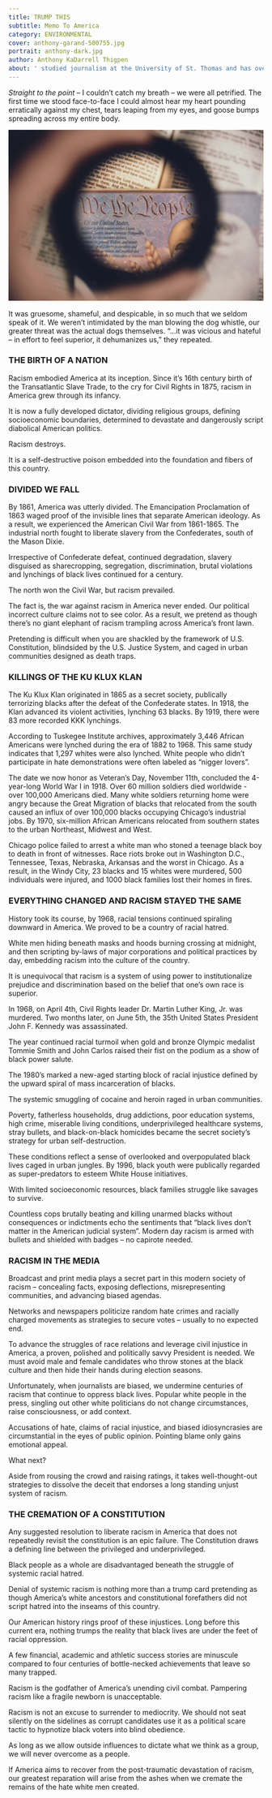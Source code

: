 ```yaml
---
title: TRUMP THIS
subtitle: Memo To America
category: ENVIRONMENTAL
cover: anthony-garand-500755.jpg
portrait: anthony-dark.jpg
author: Anthony KaDarrell Thigpen
about: ' studied journalism at the University of St. Thomas and has over 25 years-experience in publishing. AP Style news writing, marketing and photography are his passions.'
---
```


*Straight to the point* – I couldn’t catch my breath – we were all petrified. The first time we stood face-to-face I could almost hear my heart pounding erratically against my chest, tears leaping from my eyes, and goose bumps spreading across my entire body. 

![unsplash.com](./anthony-garand-500755.jpg)

It was gruesome, shameful, and despicable, in so much that we seldom speak of it. We weren’t intimidated by the man blowing the dog whistle, our greater threat was the actual dogs themselves. “…it was vicious and hateful – in effort to feel superior, it dehumanizes us,” they repeated.   

### THE BIRTH OF A NATION

Racism embodied America at its inception. Since it’s 16th century birth of the Transatlantic Slave Trade, to the cry for Civil Rights in 1875, racism in America grew through its infancy. 

It is now a fully developed dictator, dividing religious groups, defining socioeconomic boundaries, determined to devastate and dangerously script diabolical American politics. 

Racism destroys. 

It is a self-destructive poison embedded into the foundation and fibers of this country.

### DIVIDED WE FALL

By 1861, America was utterly divided. The Emancipation Proclamation of 1863 waged proof of the invisible lines that separate American ideology. As a result, we experienced the American Civil War from 1861-1865. The industrial north fought to liberate slavery from the Confederates, south of the Mason Dixie. 

Irrespective of Confederate defeat, continued degradation, slavery disguised as sharecropping, segregation, discrimination, brutal violations and lynchings of black lives continued for a century.

The north won the Civil War, but racism prevailed. 

The fact is, the war against racism in America never ended. Our political incorrect culture claims not to see color. As a result, we pretend as though there’s no giant elephant of racism trampling across America’s front lawn.

Pretending is difficult when you are shackled by the framework of U.S. Constitution, blindsided by the U.S. Justice System, and caged in urban communities designed as death traps.

### KILLINGS OF THE KU KLUX KLAN

The Ku Klux Klan originated in 1865 as a secret society, publically terrorizing blacks after the defeat of the Confederate states. In 1918, the Klan advanced its violent activities, lynching 63 blacks. By 1919, there were 83 more recorded KKK lynchings. 

According to Tuskegee Institute archives, approximately 3,446 African Americans were lynched during the era of 1882 to 1968. This same study indicates that 1,297 whites were also lynched. White people who didn’t participate in hate demonstrations were often labeled as “nigger lovers”. 

The date we now honor as Veteran’s Day, November 11th, concluded the 4-year-long World War I in 1918. Over 60 million soldiers died worldwide - over 100,000 Americans died. Many white soldiers returning home were angry because the Great Migration of blacks that relocated from the south caused an influx of over 100,000 blacks occupying Chicago’s industrial jobs. By 1970, six-million African Americans relocated from southern states to the urban Northeast, Midwest and West.  

Chicago police failed to arrest a white man who stoned a teenage black boy to death in front of witnesses. Race riots broke out in Washington D.C., Tennessee, Texas, Nebraska, Arkansas and the worst in Chicago. As a result, in the Windy City, 23 blacks and 15 whites were murdered, 500 individuals were injured, and 1000 black families lost their homes in fires.  


### EVERYTHING CHANGED AND RACISM STAYED THE SAME

History took its course, by 1968, racial tensions continued spiraling downward in America. We proved to be a country of racial hatred.

White men hiding beneath masks and hoods burning crossing at midnight, and then scripting by-laws of major corporations and political practices by day, embedding racism into the culture of the country.

It is unequivocal that racism is a system of using power to institutionalize prejudice and discrimination based on the belief that one’s own race is superior. 

In 1968, on April 4th, Civil Rights leader Dr. Martin Luther King, Jr. was murdered. Two months later, on June 5th, the 35th United States President John F. Kennedy was assassinated.  

The year continued racial turmoil when gold and bronze Olympic medalist Tommie Smith and John Carlos raised their fist on the podium as a show of black power salute. 

The 1980’s marked a new-aged starting block of racial injustice defined by the upward spiral of mass incarceration of blacks. 

The systemic smuggling of cocaine and heroin raged in urban communities. 

Poverty, fatherless households, drug addictions, poor education systems, high crime, miserable living conditions, underprivileged healthcare systems, stray bullets, and black-on-black homicides became the secret society’s strategy for urban self-destruction. 

These conditions reflect a sense of overlooked and overpopulated black lives caged in urban jungles.  By 1996, black youth were publically regarded as super-predators to esteem White House initiatives.

With limited socioeconomic resources, black families struggle like savages to survive. 

Countless cops brutally beating and killing unarmed blacks without consequences or indictments echo the sentiments that “black lives don’t matter in the American judicial system”. Modern day racism is armed with bullets and shielded with badges – no capirote needed.

### RACISM IN THE MEDIA

Broadcast and print media plays a secret part in this modern society of racism – concealing facts, exposing deflections, misrepresenting communities, and advancing biased agendas. 

Networks and newspapers politicize random hate crimes and racially charged movements as strategies to secure votes – usually to no expected end. 

To advance the struggles of race relations and leverage civil injustice in America, a proven, polished and politically savvy President is needed. We must avoid male and female candidates who throw stones at the black culture and then hide their hands during election seasons. 

Unfortunately, when journalists are biased, we undermine centuries of racism that continue to oppress black lives. Popular white people in the press, singling out other white politicians do not change circumstances, raise consciousness, or add context. 

Accusations of hate, claims of racial injustice, and biased idiosyncrasies are circumstantial in the eyes of public opinion. Pointing blame only gains emotional appeal. 

What next?

Aside from rousing the crowd and raising ratings, it takes well-thought-out strategies to dissolve the deceit that endorses a long standing unjust system of racism. 

### THE CREMATION OF A CONSTITUTION

Any suggested resolution to liberate racism in America that does not repeatedly revisit the constitution is an epic failure. The Constitution draws a defining line between the privileged and underprivileged. 

Black people as a whole are disadvantaged beneath the struggle of systemic racial hatred. 

Denial of systemic racism is nothing more than a trump card pretending as though America’s white ancestors and constitutional forefathers did not script hatred into the inseams of this country. 

Our American history rings proof of these injustices. Long before this current era, nothing trumps the reality that black lives are under the feet of racial oppression.

A few financial, academic and athletic success stories are minuscule compared to four centuries of bottle-necked achievements that leave so many trapped.

Racism is the godfather of America’s unending civil combat. Pampering racism like a fragile newborn is unacceptable.

Racism is not an excuse to surrender to mediocrity. We should not seat silently on the sidelines as corrupt candidates use it as a political scare tactic to hypnotize black voters into blind obedience.

As long as we allow outside influences to dictate what we think as a group, we will never overcome as a people. 

If America aims to recover from the post-traumatic devastation of racism, our greatest reparation will arise from the ashes when we cremate the remains of the hate white men created.

